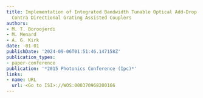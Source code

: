 ```yaml
---
title: Implementation of Integrated Bandwidth Tunable Optical Add-Drop Filter Using
  Contra Directional Grating Assisted Couplers
authors:
- M. T. Boroojerdi
- M. Menard
- A. G. Kirk
date: -01-01
publishDate: '2024-09-06T01:51:46.147158Z'
publication_types:
- paper-conference
publication: '*2015 Photonics Conference (Ipc)*'
links:
- name: URL
  url: <Go to ISI>://WOS:000370968200166
---
```

